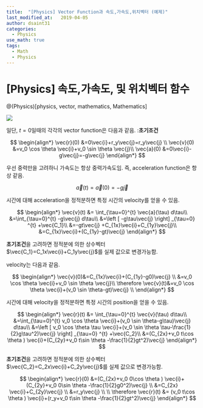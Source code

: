 ```yaml
---
title:  "[Physics] Vector Function과 속도,가속도,위치벡터 (예제)"
last_modified_at:   2019-04-05
author: dsaint31
categories: 
  - Physics
use_math: true
tags: 
  - Math 
  - Physics
---
```


# [Physics] 속도,가속도, 및 위치벡터 함수
@(Physics)[physics, vector, mathematics, Mathematics]

<img src="https://docs.google.com/drawings/d/e/2PACX-1vSX13GLy-s-j4y33JSGn1oUIH0T_Dq1xhgPlJ9PcX8Rngp-2_QswtURuKHP9T8TD2xvRquClNLE2o_Y/pub?w=680&h=431">


일단, $t=0$일때의 각각의 vector function은 다음과 같음. :**초기조건**

$$
\begin{align*}
\vec{r}(0) &=0\vec{i}+r_y\vec{j}=r_y\vec{j} \\
\vec{v}(0) &=v_0 \cos \theta \vec{i}+v_0 \sin \theta \vec{j}\\
\vec{a}(0) &=0\vec{i}-g\vec{j}=-g\vec{j}
\end{align*}
$$

우선 중력만을 고려하니 가속도는 항상 중력가속도임.
즉, acceleration function은 항상 같음.

$$
\vec{a}(t) = \vec{a}(0) =-g\vec{j}
$$

시간에 대해 acceleration을 정적분하면 특정 시간의 velocity를 얻을 수 있음.

$$
\begin{align*}
\vec{v}(t) &= \int_{\tau=0}^{t} \vec{a}(\tau) d\tau\\
&=\int_{\tau=0}^{t} -g\vec{j} d\tau\\
&=\left [ -g\tau\vec{j} \right] _{\tau=0} ^{t} +\vec{C_1}\\
&=-gt\vec{j} +C_{1x}\vec{i}+C_{1y}\vec{j}\\
&=C_{1x}\vec{i}+(C_{1y}-gt)\vec{j}
\end{align*}
$$

**초기조건**을 고려하면 정적분에 의한 상수벡터 $\vec{C_1}=C_1x\vec{i}+C_1y\vec{j}$를 실제 값으로 변경가능함.

velocity는 다음과 같음.

$$
\begin{align*}
\vec{v}(0)&=C_{1x}\vec{i}+(C_{1y}-g0)\vec{j} \\
&=v_0 \cos \theta \vec{i}+v_0 \sin \theta \vec{j}\\
\therefore
\vec{v}(t)&=v_0 \cos \theta \vec{i}+(v_0 \sin \theta-gt)\vec{j} \\
\end{align*}
$$

시간에 대해 velocity을 정적분하면 특정 시간의 position을 얻을 수 있음.

$$
\begin{align*}
\vec{r}(t) &= \int_{\tau=0}^{t} \vec{v}(\tau) d\tau\\
&=\int_{\tau=0}^{t} v_0 \cos \theta \vec{i}+(v_0 \sin \theta-g\tau)\vec{j}  d\tau\\
&=\left [ v_0 \cos \theta \tau \vec{i}+(v_0 \sin \theta \tau-\frac{1}{2}g\tau^2)\vec{j}  \right] _{\tau=0} ^{t} +\vec{C_2}\\
&=(C_{2x}+v_0 t\cos \theta ) \vec{i}+(C_{2y}+v_0 t\sin \theta -\frac{1}{2}gt^2)\vec{j}
\end{align*}
$$

**초기조건**을 고려하면 정적분에 의한 상수벡터 $\vec{C_2}=C_2x\vec{i}+C_2y\vec{j}$를 실제 값으로 변경가능함.

$$
\begin{align*}
\vec{r}(0) &=(C_{2x}+v_0 0\cos \theta ) \vec{i}+(C_{2y}+v_0 0\sin \theta -\frac{1}{2}g0^2)\vec{j} \\
&=C_{2x}  \vec{i}+C_{2y}\vec{j} \\
&=r_y\vec{j} \\
\\
\therefore \vec{r}(t) &= (v_0 t\cos \theta ) \vec{i}+(r_y+v_0 t\sin \theta -\frac{1}{2}gt^2)\vec{j}
\end{align*}
$$

